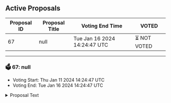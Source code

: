 ## Active Proposals

| Proposal ID | Proposal Title | Voting End Time | VOTED |
|-------------|----------------|-----------------|-------|
| 67 | null | Tue Jan 16 2024 14:24:47 UTC | ⏳ NOT VOTED |

---

### 🗳 67: null
- Voting Start: Thu Jan 11 2024 14:24:47 UTC
- Voting End: Tue Jan 16 2024 14:24:47 UTC

<details>
<summary>Proposal Text</summary>
 
null
</details>
